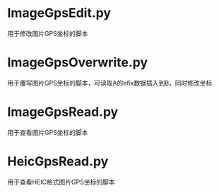 # ImageGpsEdit.py
用于修改图片GPS坐标的脚本

# ImageGpsOverwrite.py
用于覆写图片GPS坐标的脚本，可读取A的efix数据插入到B，同时修改坐标

# ImageGpsRead.py
用于查看图片GPS坐标的脚本

# HeicGpsRead.py
用于查看HEIC格式图片GPS坐标的脚本